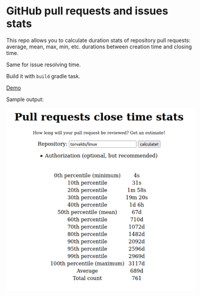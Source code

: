 # GitHub pull requests and issues stats

This repo allows you to calculate duration stats of repository pull requests:
average, mean, max, min, etc. durations between creation time and closing time.

Same for issue resolving time.

Build it with `build` gradle task.

[Demo](https://ov7a.github.io/github_insights)

Sample output:

![](screenshot.png)